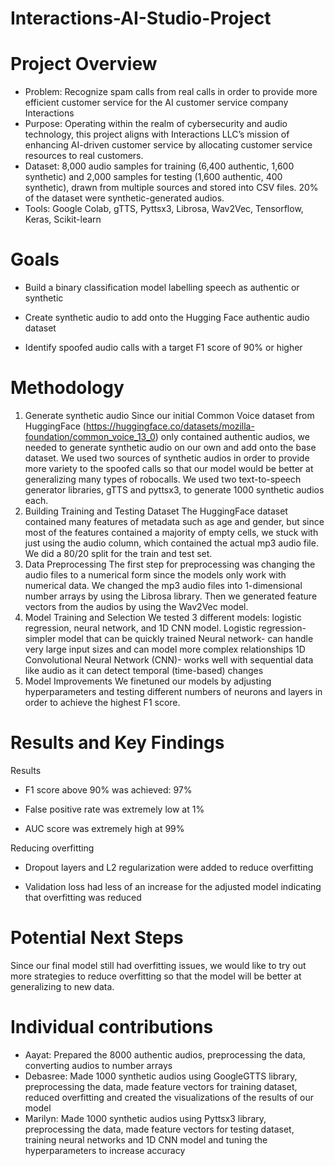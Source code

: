# Interactions-AI-Studio-Project

# Project Overview 
* Problem: Recognize spam calls from real calls in order to provide more efficient customer service for the AI customer service company Interactions
* Purpose: Operating within the realm of cybersecurity and audio technology, this project aligns with Interactions LLC’s mission of enhancing AI-driven customer service by allocating customer service resources to real customers.
* Dataset: 8,000 audio samples for training (6,400 authentic, 1,600 synthetic) and 2,000 samples for testing (1,600 authentic, 400 synthetic), drawn from multiple sources and stored into CSV files. 20% of the dataset were synthetic-generated audios.
* Tools: Google Colab, gTTS, Pyttsx3, Librosa, Wav2Vec, Tensorflow, Keras, Scikit-learn

# Goals
* Build a binary classification model labelling speech as authentic or synthetic 

* Create synthetic audio to add onto the Hugging Face authentic audio dataset

* Identify spoofed audio calls with a target F1 score of 90% or higher

# Methodology
1. Generate synthetic audio
   Since our initial Common Voice dataset from HuggingFace (https://huggingface.co/datasets/mozilla-foundation/common_voice_13_0) only contained authentic audios, we needed to generate synthetic audio on our own and add onto the base dataset. We used two sources of synthetic audios in order to provide more variety to the spoofed calls so that our model would be better at generalizing many types of robocalls. We used two text-to-speech generator libraries, gTTS and pyttsx3, to generate 1000 synthetic audios each. 
3. Building Training and Testing Dataset
   The HuggingFace dataset contained many features of metadata such as age and gender, but since most of the features contained a majority of empty cells, we stuck with just using the audio column, which contained the actual mp3 audio file. We did a 80/20 split for the train and test set. 
5. Data Preprocessing
   The first step for preprocessing was changing the audio files to a numerical form since the models only work with numerical data. We changed the mp3 audio files into 1-dimensional number arrays by using the Librosa library. Then we generated feature vectors from the audios by using the Wav2Vec model.
7. Model Training and Selection
   We tested 3 different models: logistic regression, neural network, and 1D CNN model.
   Logistic regression- simpler model that can be quickly trained
   Neural network- can handle very large input sizes and can model more complex relationships
   1D Convolutional Neural Network (CNN)- works well with sequential data like audio as it can detect temporal (time-based) changes
8. Model Improvements
   We finetuned our models by adjusting hyperparameters and testing different numbers of neurons and layers in order to achieve the highest F1 score. 
# Results and Key Findings
Results

* F1 score above 90% was achieved: 97%

* False positive rate was extremely low at 1%

* AUC score was extremely high at 99%


Reducing overfitting

* Dropout layers and L2 regularization were added to reduce overfitting

* Validation loss had less of an increase for the adjusted model indicating that overfitting was reduced 

# Potential Next Steps
Since our final model still had overfitting issues, we would like to try out more strategies to reduce overfitting so that the model will be better at generalizing to new data. 

# Individual contributions
* Aayat: Prepared the 8000 authentic audios, preprocessing the data, converting audios to number arrays 
* Debasree: Made 1000 synthetic audios using GoogleGTTS library, preprocessing the data, made feature vectors for training dataset, reduced overfitting and created the visualizations of the results of our model
* Marilyn: Made 1000 synthetic audios using Pyttsx3 library, preprocessing the data,  made feature vectors for testing dataset, training neural networks and 1D CNN model and tuning the hyperparameters to increase accuracy
